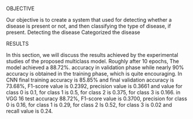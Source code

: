 OBJECTIVE

Our objective is to create a system that used for detecting whether a disease is present or not, and then classifying the type of disease, if present.
Detecting the disease
Categorized the disease

RESULTS

In this section, we will discuss the results achieved by the experimental studies of the proposed multiclass model. Roughly after 10 epochs, The model achieved a 88.72%. accuracy in validation phase while nearly 90% accuracy is obtained in the training phase, which is quite encouraging. In CNN final training accuracy is 85.85% and final validation accuracy is 73.68%, F1-score value is 0.2392, precision value is 0.3661 and value for class 0 is 0.1, for class 1 is 0.5, for class 2 is 0.375, for class 3 is 0.166. in VGG 16 test accuracy 88.72%, F1-score value is 0.3700, precision for class 0 is 0.16, for class 1 is 0.29, for class 2 Is 0.52, for class 3 is 0.02 and recall value is 0.24.

